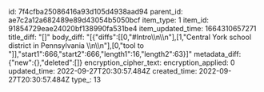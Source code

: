 id: 7f4cfba25086416a93d105d4938aad94
parent_id: ae7c2a12a682489e89d43054b5050bcf
item_type: 1
item_id: 91854729eae24020bf138990fa531be4
item_updated_time: 1664310657271
title_diff: "[]"
body_diff: "[{\"diffs\":[[0,\"#Intro\\\n\\\n\"],[1,\"Central York school district in Pennsylvania \\\n\\\n\"],[0,\"tool to \"]],\"start1\":666,\"start2\":666,\"length1\":16,\"length2\":63}]"
metadata_diff: {"new":{},"deleted":[]}
encryption_cipher_text: 
encryption_applied: 0
updated_time: 2022-09-27T20:30:57.484Z
created_time: 2022-09-27T20:30:57.484Z
type_: 13